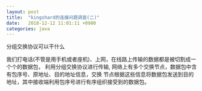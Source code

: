 ```yaml
---
layout: post
title:  "kingshard的连接问题调查(二)"
date:   2018-12-12 11:01:11 +0900
categories: java
---
```




分组交换协议可以干什么

我们打电话(不管是用手机或者座机)、上网，在线路上传输的数据都是被切割成一个个的数据包， 利用分组交换协议进行传输, 网络上有多个交换节点，数据包中含有包序号、原地址、目的地址信息，交换 节点根据这些信息将数据包发送到目的地址，其中接收端利用包序号进行有序组织接受到的数据包。